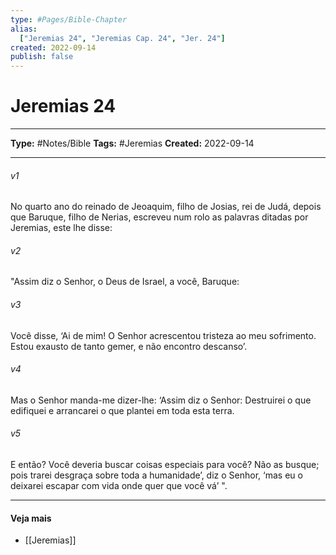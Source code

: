 ```yaml
---
type: #Pages/Bible-Chapter
alias:
  ["Jeremias 24", "Jeremias Cap. 24", "Jer. 24"]
created: 2022-09-14
publish: false
---
```


# Jeremias 24

---

**Type:** #Notes/Bible
**Tags:** #Jeremias
**Created:** 2022-09-14

---

###### v1
No quarto ano do reinado de Jeoaquim, filho de Josias, rei de Judá, depois que Baruque, filho de Nerias, escreveu num rolo as palavras ditadas por Jeremias, este lhe disse:
###### v2
"Assim diz o Senhor, o Deus de Israel, a você, Baruque:
###### v3
Você disse, ‘Ai de mim! O Senhor acrescentou tristeza ao meu sofrimento. Estou exausto de tanto gemer, e não encontro descanso’.
###### v4
Mas o Senhor manda-me dizer-lhe: ‘Assim diz o Senhor: Destruirei o que edifiquei e arrancarei o que plantei em toda esta terra.
###### v5
E então? Você deveria buscar coisas especiais para você? Não as busque; pois trarei desgraça sobre toda a humanidade’, diz o Senhor, ‘mas eu o deixarei escapar com vida onde quer que você vá’ ".


---

#### Veja mais

- [[Jeremias]]
